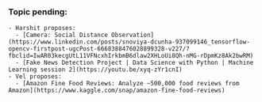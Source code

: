 ### Topic pending:
    - Harshit proposes:
      - [Camera: Social Distance Observation](https://www.linkedin.com/posts/snoviya-dcunha-937099146_tensorflow-opencv-firstpost-ugcPost-6668388476028899328-v227/?fbclid=IwAR03kecgUtL11VFNcxhIrkbmB6dlaw2XHLoUi8Qh-nMG-rDpmKz8Ak2bwRM)
      - [Fake News Detection Project | Data Science with Python | Machine Learning session 2](https://youtu.be/xyq-zYr1cnI)
    - Vel proposes:
      - [Amazon Fine Food Reviews: Analyze ~500,000 food reviews from Amazon](https://www.kaggle.com/snap/amazon-fine-food-reviews)

